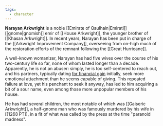```yaml
---
tags:
  - character
---
```


**Narayan Arkwright** is a noble [[Emirate of Qaulhain|Emirati]] [[gnome|gnomish]] emir of [[House Arkwright]], the younger brother of [[Khasan Arkwright]]. In recent years, Narayan has been put in charge of the [[Arkwright Improvement Company]], overseeing from on-high much of the restoration efforts of the remnant following the [[Great Hurricane]].

A well-known womanizer, Narayan has had five wives over the course of his two-century life so far, none of whom lasted longer than a decade. Apparently, he is not an abuser: simply, he is too self-centered to reach out, and his partners, typically dating [for financial gain](https://en.wikipedia.org/wiki/Sugar_dating) initially, seek more emotional attachment than he seems capable of giving. This repeated failure at love, yet his penchant to seek it anyway, has led to him acquiring a bit of a sour name, even among those more unpopular members of his house.

He has had several children, the most notable of which was [[Gaiseric Arkwright]], a half-gnome man who was famously murdered by his wife in [[1268 PT]], in a fit of what was called by the press at the time "paranoid madness".